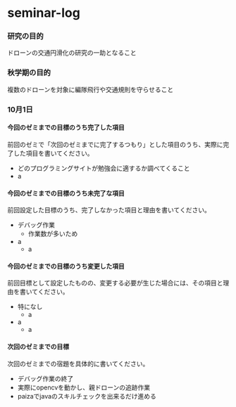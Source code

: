 # seminar-log



### 研究の目的
ドローンの交通円滑化の研究の一助となること


### 秋学期の目的

複数のドローンを対象に編隊飛行や交通規則を守らせること

### 10月1日

#### 今回のゼミまでの目標のうち完了した項目

前回のゼミで「次回のゼミまでに完了するつもり」とした項目のうち、実際に完了した項目を書いてください。

* どのプログラミングサイトが勉強会に適するか調べてくること
* a

#### 今回のゼミまでの目標のうち未完了な項目

前回設定した目標のうち、完了しなかった項目と理由を書いてください。

* デバッグ作業
  * 作業数が多いため
* a
  * a

#### 今回のゼミまでの目標のうち変更した項目

前回目標として設定したものの、変更する必要が生じた場合には、その項目と理由を書いてください。

* 特になし
  * a
* a
  * a

#### 次回のゼミまでの目標

次回のゼミまでの宿題を具体的に書いてください。

* デバッグ作業の終了
* 実際にopencvを動かし、親ドローンの追跡作業
* paizaでjavaのスキルチェックを出来るだけ進める
